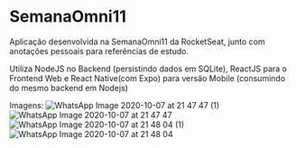 # SemanaOmni11

Aplicação desenvolvida na SemanaOmni11 da RocketSeat, junto com anotações pessoais para referências de estudo.

Utiliza NodeJS no Backend (persistindo dados em SQLite), ReactJS para o Frontend Web e React Native(com Expo) para versão Mobile (consumindo do mesmo backend em Nodejs)

Imagens:
![WhatsApp Image 2020-10-07 at 21 47 47 (1)](https://user-images.githubusercontent.com/11621044/95403401-8616ad00-08e8-11eb-94f9-5b43b404e051.jpeg)
![WhatsApp Image 2020-10-07 at 21 47 47](https://user-images.githubusercontent.com/11621044/95403404-87e07080-08e8-11eb-93ca-07a424cd2413.jpeg)
![WhatsApp Image 2020-10-07 at 21 48 04 (1)](https://user-images.githubusercontent.com/11621044/95403406-8a42ca80-08e8-11eb-8c45-5993459f491a.jpeg)
![WhatsApp Image 2020-10-07 at 21 48 04](https://user-images.githubusercontent.com/11621044/95403410-8b73f780-08e8-11eb-9722-999db0ab049e.jpeg)
